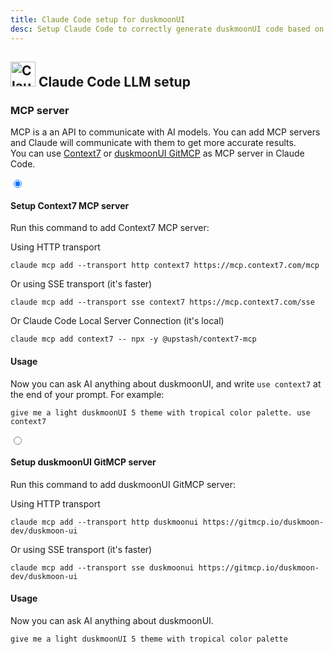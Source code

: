 ```yaml
---
title: Claude Code setup for duskmoonUI
desc: Setup Claude Code to correctly generate duskmoonUI code based on your prompt.
---
```


<script>
  import Translate from "$components/Translate.svelte"
</script>

## <img src="https://img.duskmoonui.com/images/logos/claude.webp" alt="Claude" width="40" height="40" class="inline-block me-2 -mt-1 not-prose"> Claude Code LLM setup

### MCP server

MCP is a an API to communicate with AI models. You can add MCP servers and Claude will communicate with them to get more accurate results.  
You can use [Context7](https://context7.com/) or [duskmoonUI GitMCP](https://gitmcp.io/duskmoon-dev/duskmoon-ui) as MCP server in Claude Code.

<div class="tabs tabs-lift max-sm:tabs-sm">
  <input type="radio" name="mcp_options" class="tab" aria-label="Context7" checked />
  <div class="tab-content bg-base-100 border-base-300 px-12 py-3">

#### Setup Context7 MCP server

Run this command to add Context7 MCP server:

Using HTTP transport

```sh:Terminal
claude mcp add --transport http context7 https://mcp.context7.com/mcp
```

Or using SSE transport (it's faster)

```sh:Terminal
claude mcp add --transport sse context7 https://mcp.context7.com/sse
```

Or Claude Code Local Server Connection (it's local)

```sh:Terminal
claude mcp add context7 -- npx -y @upstash/context7-mcp
```

#### Usage

Now you can ask AI anything about duskmoonUI, and write `use context7` at the end of your prompt.
For example:

```md:prompt
give me a light duskmoonUI 5 theme with tropical color palette. use context7
```

  </div>

  <input type="radio" name="mcp_options" class="tab" aria-label="GitMCP" />
  <div class="tab-content bg-base-100 border-base-300 px-12 py-3">

#### Setup duskmoonUI GitMCP server

Run this command to add duskmoonUI GitMCP server:

Using HTTP transport

```sh:Terminal
claude mcp add --transport http duskmoonui https://gitmcp.io/duskmoon-dev/duskmoon-ui
```

Or using SSE transport (it's faster)

```sh:Terminal
claude mcp add --transport sse duskmoonui https://gitmcp.io/duskmoon-dev/duskmoon-ui
```

#### Usage

Now you can ask AI anything about duskmoonUI.

```md:prompt
give me a light duskmoonUI 5 theme with tropical color palette
```

</div>
</div>
